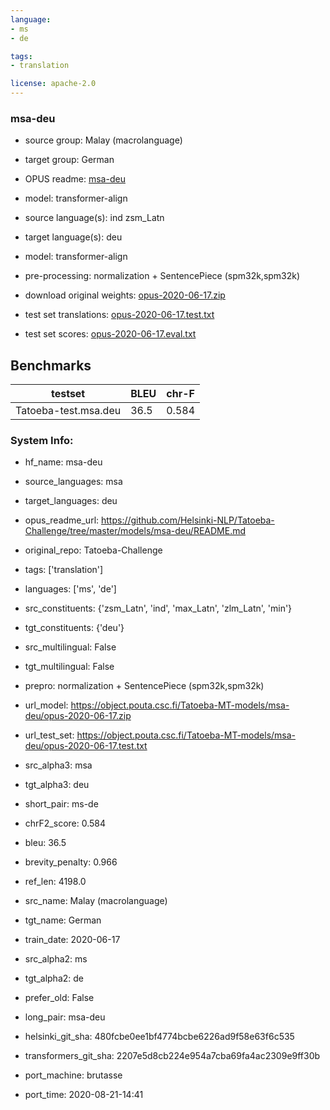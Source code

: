 ```yaml
---
language: 
- ms
- de

tags:
- translation

license: apache-2.0
---
```


### msa-deu

* source group: Malay (macrolanguage) 
* target group: German 
*  OPUS readme: [msa-deu](https://github.com/Helsinki-NLP/Tatoeba-Challenge/tree/master/models/msa-deu/README.md)

*  model: transformer-align
* source language(s): ind zsm_Latn
* target language(s): deu
* model: transformer-align
* pre-processing: normalization + SentencePiece (spm32k,spm32k)
* download original weights: [opus-2020-06-17.zip](https://object.pouta.csc.fi/Tatoeba-MT-models/msa-deu/opus-2020-06-17.zip)
* test set translations: [opus-2020-06-17.test.txt](https://object.pouta.csc.fi/Tatoeba-MT-models/msa-deu/opus-2020-06-17.test.txt)
* test set scores: [opus-2020-06-17.eval.txt](https://object.pouta.csc.fi/Tatoeba-MT-models/msa-deu/opus-2020-06-17.eval.txt)

## Benchmarks

| testset               | BLEU  | chr-F |
|-----------------------|-------|-------|
| Tatoeba-test.msa.deu 	| 36.5 	| 0.584 |


### System Info: 
- hf_name: msa-deu

- source_languages: msa

- target_languages: deu

- opus_readme_url: https://github.com/Helsinki-NLP/Tatoeba-Challenge/tree/master/models/msa-deu/README.md

- original_repo: Tatoeba-Challenge

- tags: ['translation']

- languages: ['ms', 'de']

- src_constituents: {'zsm_Latn', 'ind', 'max_Latn', 'zlm_Latn', 'min'}

- tgt_constituents: {'deu'}

- src_multilingual: False

- tgt_multilingual: False

- prepro:  normalization + SentencePiece (spm32k,spm32k)

- url_model: https://object.pouta.csc.fi/Tatoeba-MT-models/msa-deu/opus-2020-06-17.zip

- url_test_set: https://object.pouta.csc.fi/Tatoeba-MT-models/msa-deu/opus-2020-06-17.test.txt

- src_alpha3: msa

- tgt_alpha3: deu

- short_pair: ms-de

- chrF2_score: 0.584

- bleu: 36.5

- brevity_penalty: 0.966

- ref_len: 4198.0

- src_name: Malay (macrolanguage)

- tgt_name: German

- train_date: 2020-06-17

- src_alpha2: ms

- tgt_alpha2: de

- prefer_old: False

- long_pair: msa-deu

- helsinki_git_sha: 480fcbe0ee1bf4774bcbe6226ad9f58e63f6c535

- transformers_git_sha: 2207e5d8cb224e954a7cba69fa4ac2309e9ff30b

- port_machine: brutasse

- port_time: 2020-08-21-14:41
